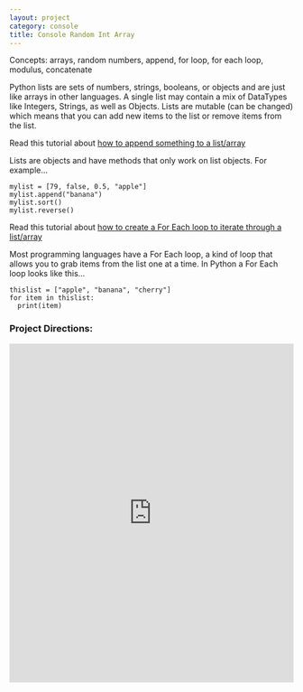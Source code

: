 ```yaml
---
layout: project
category: console
title: Console Random Int Array
---
```


Concepts: arrays, random numbers, append, for loop, for each loop, modulus, concatenate

Python lists are sets of numbers, strings, booleans, or objects and are just like arrays in other languages. A single list may contain a mix of DataTypes like Integers, Strings, as well as Objects. Lists are mutable (can be changed) which means that you can add new items to the list or remove items from the list.

Read this tutorial about [how to append something to a list/array](https://www.geeksforgeeks.org/append-extend-python/)

Lists are objects and have methods that only work on list objects. For example...
```
mylist = [79, false, 0.5, "apple"]
mylist.append("banana")
mylist.sort()
mylist.reverse()
```

Read this tutorial about [how to create a For Each loop to iterate through a list/array](https://www.geeksforgeeks.org/iterate-over-a-list-in-python/)

Most programming languages have a For Each loop, a kind of loop that allows you to grab items from the list one at a time. In Python a For Each loop looks like this...
```
thislist = ["apple", "banana", "cherry"]
for item in thislist:
  print(item)
```

### Project Directions:

<iframe src="https://trinket.io/embed/python/f88dae8c78?outputOnly=true&runOption=run&start=result" width="100%" height="600" frameborder="0" marginwidth="0" marginheight="0" allowfullscreen></iframe>
